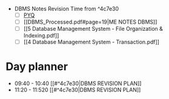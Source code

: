 - DBMS Notes Revision Time from ^4c7e30
	- [ ] [PYQ](https://practicepaper.in/gate-cse/normal-form?page_no=5)
	- [ ] [[DBMS_Processed.pdf#page=19|ME NOTES DBMS]]
	- [ ] [[5 Database Management System - File Organization & Indexing.pdf]]
	- [ ] [[4 Database Management System - Transaction.pdf]]

# Day planner

- 09:40 - 10:40 [[#^4c7e30|DBMS REVISION PLAN]]
- 11:20 - 11:520 [[#^4c7e30|DBMS REVISION PLAN]]